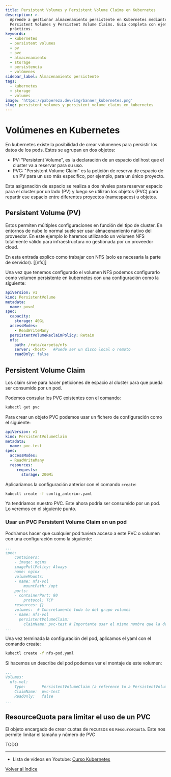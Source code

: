 ```yaml
---
title: Persistent Volumes y Persistent Volume Claims en Kubernetes
description: >-
  Aprende a gestionar almacenamiento persistente en Kubernetes mediante
  Persistent Volumes y Persistent Volume Claims. Guía completa con ejemplos
  prácticos.
keywords:
  - kubernetes
  - persistent volumes
  - pv
  - pvc
  - almacenamiento
  - storage
  - persistencia
  - volúmenes
sidebar_label: Almacenamiento persistente
tags:
  - kubernetes
  - storage
  - volumes
image: 'https://pabpereza.dev/img/banner_kubernetes.png'
slug: persistent_volumes_y_persistent_volume_claims_en_kubernetes
---
```


# Volúmenes en Kubernetes

En kubernetes existe la posibilidad de crear volumenes para persistir los datos de los pods. Estos se agrupan en dos objetos:
* PV: "Persistent Volume", es la declaración de un espacio del host que el cluster va a reservar para su uso.
* PVC: "Persistent Volume Claim" es la petición de reserva de espacio de un PV para un uso más especifico, por ejemplo, para un único proyecto.

Esta asiganación de espacio se realiza a dos niveles para reservar espacio para el cluster por un lado (PV) y luego se utilizan los objetos (PVC) para repartir ese espacio entre diferentes proyectos (namespaces) u objetos.

## Persistent Volume (PV)
Estos permiten múltiples configuraciones en función del tipo de cluster. En entornos de nube lo normal suele ser usar almacenamiento nativo del proveedor. En este ejemplo lo haremos utilizando un volumen NFS totalmente válido para infraestructura no gestionada por un proveedor cloud.

En esta entrada explico como trabajar con NFS (solo es necesaria la parte de servidor). [[nfs]]

Una vez que tenemos configurado el volumen NFS podemos configurarlo como volumen persistente en kubernetes con una configuración como la siguiente:
``` yaml 
apiVersion: v1
kind: PersistentVolume
metadata:
  name: pvvol
spec:
  capacity:
    storage: 40Gi
  accessModes:
    - ReadWriteMany
  persistentVolumeReclaimPolicy: Retain
  nfs:
    path: /ruta/carpeta/nfs
    server: <host>   #Puede ser un disco local o remoto
    readOnly: false
```

## Persistent Volume Claim
Los claim sirve para hacer peticiones de espacio al cluster para que pueda ser consumido por un pod.

Podemos consular los PVC existentes con el comando:
``` bash
kubectl get pvc
```

Para crear un objeto PVC podemos usar un fichero de configuración como el siguiente:
``` yaml 
apiVersion: v1
kind: PersistentVolumeClaim
metadata:
  name: pvc-test
spec:
  accessModes:
  - ReadWriteMany
  resources:
     requests:
       storage: 200Mi
```

Aplicaríamos la configuración anterior con el comando `create`:
``` bash
kubectl create -f config_anterior.yaml
```

Ya tendríamos nuestro PVC. Este ahora podría ser consumido por un pod. Lo veremos en el siguiente punto.

### Usar un PVC Persistent Volume Claim en un pod
Podríamos hacer que cualquier pod tuviera acceso a este PVC o volumen con una configuración como la siguiente:
``` yaml
...
spec:
	containers:
	- image: nginx
	imagePullPolicy: Always
	name: nginx
	volumeMounts:
	- name: nfs-vol
		mountPath: /opt
	ports:
	- containerPort: 80
		protocol: TCP
	resources: {}
	volumes:  # Concretamente todo lo del grupo volumes 
	- name: nfs-vol
	  persistentVolumeClaim:
		claimName: pvc-test # Importante usar el mismo nombre que la declaración del PVC
...
```

Una vez terminada la configuración del pod, aplicamos el yaml con el comando create:
``` bash
kubectl create -f nfs-pod.yaml
```

Si hacemos un describe del pod podemos ver el montaje de este volumen:
```yaml
...
Volumes:
  nfs-vol:
    Type:       PersistentVolumeClaim (a reference to a PersistentVolumeClaim in the same namespace)
    ClaimName:  pvc-test
    ReadOnly:   false
...
```

## ResourceQuota para limitar el uso de un PVC
El objeto encargado de crear cuotas de recursos es `ResourceQuota`. Este nos permite limitar el tamaño y número de PVC 

TODO



---
* Lista de vídeos en Youtube: [Curso Kubernetes](https://www.youtube.com/playlist?list=PLQhxXeq1oc2k9MFcKxqXy5GV4yy7wqSma)

[Volver al índice](README.md#índice)
